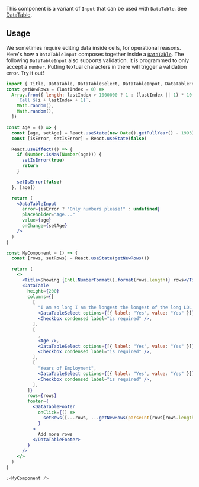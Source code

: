 This component is a variant of `Input` that can be used with `DataTable`. See [DataTable](/#/Components/DataTable).

## Usage

We sometimes require editing data inside cells, for operational reasons. Here's how a `DataTableInput` composes together inside a [`DataTable`](#!/DataTable). The following `DataTableInput` also supports validation. It is programmed to only accept a `number`. Putting textual characters in there will trigger a validation error. Try it out!

```jsx
import { Title, DataTable, DataTableSelect, DataTableInput, DataTableFooter, Checkbox } from "@operational/components"
const getNewRows = (lastIndex = 0) =>
  Array.from({ length: lastIndex > 1000000 ? 1 : (lastIndex || 1) * 10 }, (_, i) => [
    `Cell ${i + lastIndex + 1}`,
    Math.random(),
    Math.random(),
  ])

const Age = () => {
  const [age, setAge] = React.useState(new Date().getFullYear() - 1993)
  const [isError, setIsError] = React.useState(false)

  React.useEffect(() => {
    if (Number.isNaN(Number(age))) {
      setIsError(true)
      return
    }

    setIsError(false)
  }, [age])

  return (
    <DataTableInput
      error={isError ? "Only numbers please!" : undefined}
      placeholder="Age..."
      value={age}
      onChange={setAge}
    />
  )
}

const MyComponent = () => {
  const [rows, setRows] = React.useState(getNewRows())

  return (
    <>
      <Title>Showing {Intl.NumberFormat().format(rows.length)} rows</Title>
      <DataTable
        height={200}
        columns={[
          [
            "I am so long I am the longest the longest of the long LOL look how long I am my mom said I would never be long but I really am the longest KOBE BRYANT AINT GOT NOTHING ON ME HOMIE",
            <DataTableSelect options={[{ label: "Yes", value: "Yes" }]} value="Yes" />,
            <Checkbox condensed label="is required" />,
          ],
          [
            ,
            <Age />,
            <DataTableSelect options={[{ label: "Yes", value: "Yes" }]} value="Yes" />,
            <Checkbox condensed label="is required" />,
          ],
          [
            "Years of Employment",
            <DataTableSelect options={[{ label: "Yes", value: "Yes" }]} value="Yes" />,
            <Checkbox condensed label="is required" />,
          ],
        ]}
        rows={rows}
        footer={
          <DataTableFooter
            onClick={() =>
              setRows([...rows, ...getNewRows(parseInt(rows[rows.length - 1][0].replace("Cell ", ""), 10))])
            }
          >
            Add more rows
          </DataTableFooter>
        }
      />
    </>
  )
}

;<MyComponent />
```
